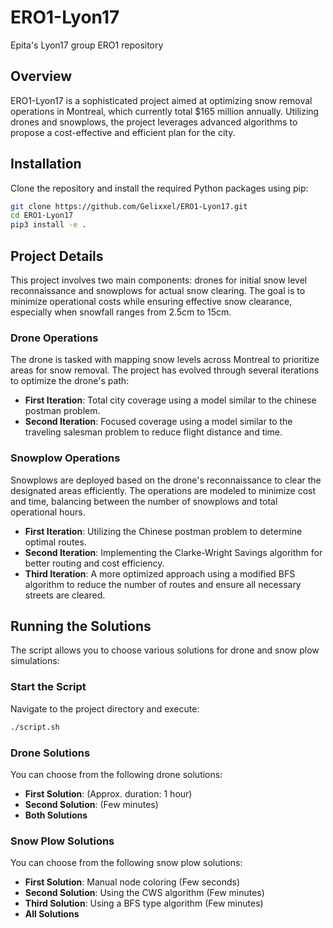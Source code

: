 # ERO1-Lyon17

Epita's Lyon17 group ERO1 repository

## Overview
ERO1-Lyon17 is a sophisticated project aimed at optimizing snow removal operations in Montreal, which currently total $165 million annually. Utilizing drones and snowplows, the project leverages advanced algorithms to propose a cost-effective and efficient plan for the city.

## Installation
Clone the repository and install the required Python packages using pip:

```bash
git clone https://github.com/Gelixxel/ERO1-Lyon17.git
cd ERO1-Lyon17
pip3 install -e .
```

## Project Details
This project involves two main components: drones for initial snow level reconnaissance and snowplows for actual snow clearing. The goal is to minimize operational costs while ensuring effective snow clearance, especially when snowfall ranges from 2.5cm to 15cm.

### Drone Operations
The drone is tasked with mapping snow levels across Montreal to prioritize areas for snow removal. The project has evolved through several iterations to optimize the drone's path:

- **First Iteration**: Total city coverage using a model similar to the chinese postman problem.
- **Second Iteration**: Focused coverage using a model similar to the traveling salesman problem to reduce flight distance and time.

### Snowplow Operations
Snowplows are deployed based on the drone's reconnaissance to clear the designated areas efficiently. The operations are modeled to minimize cost and time, balancing between the number of snowplows and total operational hours.

- **First Iteration**: Utilizing the Chinese postman problem to determine optimal routes.
- **Second Iteration**: Implementing the Clarke-Wright Savings algorithm for better routing and cost efficiency.
- **Third Iteration**: A more optimized approach using a modified BFS algorithm to reduce the number of routes and ensure all necessary streets are cleared.

## Running the Solutions
The script allows you to choose various solutions for drone and snow plow simulations:

### Start the Script
Navigate to the project directory and execute:

```bash
./script.sh
```

### Drone Solutions
You can choose from the following drone solutions:
- **First Solution**: (Approx. duration: 1 hour)
- **Second Solution**: (Few minutes)
- **Both Solutions**

### Snow Plow Solutions
You can choose from the following snow plow solutions:
- **First Solution**: Manual node coloring (Few seconds)
- **Second Solution**: Using the CWS algorithm (Few minutes)
- **Third Solution**: Using a BFS type algorithm (Few minutes)
- **All Solutions**
